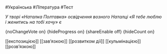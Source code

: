#Українська #Література #Тест

*У творі «Наталка Полтавка» освідчення возного Наталці «Я тебе люблю і женитись на тобі хочу» є*

{noChangeVote on}
{hideProgress on}
{shareEnable off}
{hideCount on}

[[експозицією]]
[[зав’язкою]]
[[розвитком дії]]
[[кульмінацією]]
[[розв’язкою]]
